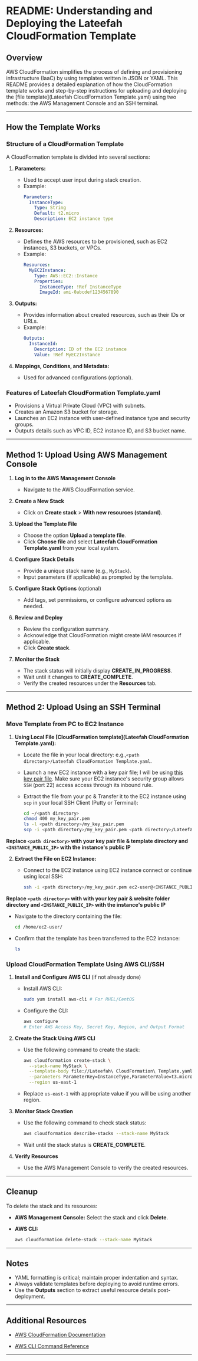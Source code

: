 
# README: Understanding and Deploying the Lateefah CloudFormation Template

## Overview
AWS CloudFormation simplifies the process of defining and provisioning infrastructure (IaaC) by using templates written in JSON or YAML. This README provides a detailed explanation of how the CloudFormation template works and step-by-step instructions for uploading and deploying the [file template](Lateefah CloudFormation Template.yaml) using two methods: the AWS Management Console and an SSH terminal.

---

## How the Template Works

### Structure of a CloudFormation Template
A CloudFormation template is divided into several sections:

1. **Parameters:**
   - Used to accept user input during stack creation.
   - Example:
     ```yaml
     Parameters:
       InstanceType:
         Type: String
         Default: t2.micro
         Description: EC2 instance type
     ```

2. **Resources:**
   - Defines the AWS resources to be provisioned, such as EC2 instances, S3 buckets, or VPCs.
   - Example:
     ```yaml
     Resources:
       MyEC2Instance:
         Type: AWS::EC2::Instance
         Properties:
           InstanceType: !Ref InstanceType
           ImageId: ami-0abcdef1234567890
     ```

3. **Outputs:**
   - Provides information about created resources, such as their IDs or URLs.
   - Example:
     ```yaml
     Outputs:
       InstanceId:
         Description: ID of the EC2 instance
         Value: !Ref MyEC2Instance
     ```

4. **Mappings, Conditions, and Metadata:**
   - Used for advanced configurations (optional).

### Features of **Lateefah CloudFormation Template.yaml**
- Provisions a Virtual Private Cloud (VPC) with subnets.
- Creates an Amazon S3 bucket for storage.
- Launches an EC2 instance with user-defined instance type and security groups.
- Outputs details such as VPC ID, EC2 instance ID, and S3 bucket name.

---

## Method 1: Upload Using AWS Management Console

1. **Log in to the AWS Management Console**
   - Navigate to the AWS CloudFormation service.

2. **Create a New Stack**
   - Click on **Create stack** > **With new resources (standard)**.

3. **Upload the Template File**
   - Choose the option **Upload a template file**.
   - Click **Choose file** and select **Lateefah CloudFormation Template.yaml** from your local system.

4. **Configure Stack Details**
   - Provide a unique stack name (e.g., `MyStack`).
   - Input parameters (if applicable) as prompted by the template.

5. **Configure Stack Options** (optional)
   - Add tags, set permissions, or configure advanced options as needed.

6. **Review and Deploy**
   - Review the configuration summary.
   - Acknowledge that CloudFormation might create IAM resources if applicable.
   - Click **Create stack**.

7. **Monitor the Stack**
   - The stack status will initially display **CREATE_IN_PROGRESS**.
   - Wait until it changes to **CREATE_COMPLETE**.
   - Verify the created resources under the **Resources** tab.

---

## Method 2: Upload Using an SSH Terminal

### Move Template from PC to EC2 Instance

1. **Using Local File [CloudFormation template](Lateefah CloudFormation Template.yaml):**
   - Locate the file in your local directory: e.g.,`<path directory>/Lateefah CloudFormation Template.yaml`.
   
   - Launch a new EC2 instance with a key pair file; I will be using [this key pair file](my_key_pair.pem). Make sure your EC2 instance's security group allows `SSH` (port 22) access access through its inbound rule.
   
   - Extract the file from your pc & Transfer it to the EC2 instance using `scp` in your local SSH Client (Putty or Terminal):
   
     ```bash
     cd ~/<path directory>
     chmod 400 my_key_pair.pem
     ls -l <path directory>/my_key_pair.pem
     scp -i <path directory>/my_key_pair.pem <path directory>/Lateefah CloudFormation Template.yaml ec2-user@<INSTANCE_PUBLIC_IP>:/home/ec2-user/
     ```
     
**Replace `<path directory>` with your key pair file & template directory and `<INSTANCE_PUBLIC_IP>` with the instance's public IP**

2. **Extract the File on EC2 Instance:**
   - Connect to the EC2 instance using EC2 instance connect or continue using local SSH:
   
     ```bash
     ssh -i <path directory>/my_key_pair.pem ec2-user@<INSTANCE_PUBLIC_IP
     ```
     
**Replace `<path directory>` with with your key pair & website folder directory and `<INSTANCE_PUBLIC_IP>` with the instance's public IP**
     
   - Navigate to the directory containing the file:
   
     ```bash
     cd /home/ec2-user/
     ```
   - Confirm that the template has been transferred to the EC2 instance:
   
     ```bash
     ls
     ```

### Upload CloudFormation Template Using AWS CLI/SSH

1. **Install and Configure AWS CLI** (if not already done)
   - Install AWS CLI:
   
     ```bash
     sudo yum install aws-cli # For RHEL/CentOS
     ```
     
   - Configure the CLI:
   
     ```bash
     aws configure
     # Enter AWS Access Key, Secret Key, Region, and Output Format
     ```

2. **Create the Stack Using AWS CLI**
   - Use the following command to create the stack:
   
     ```bash
     aws cloudformation create-stack \
       --stack-name MyStack \
       --template-body file://Lateefah\ CloudFormation\ Template.yaml \
       --parameters ParameterKey=InstanceType,ParameterValue=t3.micro \
       --region us-east-1
     ```
     
   - Replace `us-east-1` with appropriate value if you will be using another region.

3. **Monitor Stack Creation**
   - Use the following command to check stack status:
   
     ```bash
     aws cloudformation describe-stacks --stack-name MyStack
     ```
     
   - Wait until the stack status is **CREATE_COMPLETE**.

4. **Verify Resources**
   - Use the AWS Management Console to verify the created resources.

---

## Cleanup
To delete the stack and its resources:
- **AWS Management Console:** Select the stack and click **Delete**.
- **AWS CLI:**

  ```bash
  aws cloudformation delete-stack --stack-name MyStack
  ```

---

## Notes
- YAML formatting is critical; maintain proper indentation and syntax.
- Always validate templates before deploying to avoid runtime errors.
- Use the **Outputs** section to extract useful resource details post-deployment.

---

## **Additional Resources**
- [AWS CloudFormation Documentation](https://docs.aws.amazon.com/cloudformation/)

- [AWS CLI Command Reference](https://docs.aws.amazon.com/cli/latest/reference/cloudformation/)

---

